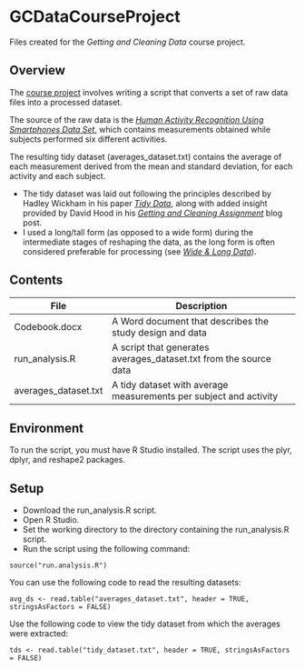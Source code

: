 # GCDataCourseProject
Files created for the *Getting and Cleaning Data* course project.

## Overview
The [course project](https://www.coursera.org/learn/data-cleaning/peer/FIZtT/getting-and-cleaning-data-course-project) involves writing a script that converts a set of raw data files into a processed dataset.

The source of the raw data is the [*Human Activity Recognition Using Smartphones Data Set*](http://archive.ics.uci.edu/ml/datasets/Human+Activity+Recognition+Using+Smartphones), which contains measurements obtained while subjects performed six different activities. 

The resulting tidy dataset (averages_dataset.txt) contains the average of each measurement derived from the mean and standard deviation, for each activity and each subject. 
* The tidy dataset was laid out following the principles described by Hadley Wickham in his paper [*Tidy Data*](http://vita.had.co.nz/papers/tidy-data.pdf), along with added insight provided by David Hood in his [*Getting and Cleaning Assignment*](https://thoughtfulbloke.wordpress.com/2015/09/09/getting-and-cleaning-the-assignment/) blog post.
* I used a long/tall form (as opposed to a wide form) during the intermediate stages of reshaping the data, as the long form is often considered preferable for processing (see [*Wide & Long Data*](https://sejdemyr.github.io/r-tutorials/basics/wide-and-long/)).

## Contents
| File                 | Description                                                        |
|----------------------|--------------------------------------------------------------------|
| Codebook.docx        | A Word document that describes the study design and data           |
| run_analysis.R       | A script that generates averages_dataset.txt from the source data  |
| averages_dataset.txt | A tidy dataset with average measurements per subject and activity  |

## Environment
To run the script, you must have R Studio installed. The script uses the plyr, dplyr, and reshape2 packages. 

## Setup
* Download the run_analysis.R script.
* Open R Studio.
* Set the working directory to the directory containing the run_analysis.R script.
* Run the script using the following command: 
```
source("run.analysis.R")
```

You can use the following code to read the resulting datasets:
```
avg_ds <- read.table("averages_dataset.txt", header = TRUE, stringsAsFactors = FALSE)
```

Use the following code to view the tidy dataset from which the averages were extracted:
```
tds <- read.table("tidy_dataset.txt", header = TRUE, stringsAsFactors = FALSE)
```
	 
